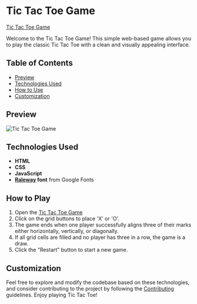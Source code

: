 # Tic Tac Toe Game

[Tic Tac Toe Game](https://umar-ashraf09.github.io/Tic-Tac-Toe-Game/)

Welcome to the Tic Tac Toe Game! This simple web-based game allows you to play the classic Tic Tac Toe with a clean and visually appealing interface.

## Table of Contents

- [Preview](#preview)
- [Technologies Used](#technologies-used)
- [How to Use](#how-to-use)
- [Customization](#customization)

## Preview

![Tic Tac Toe Game](https://github.com/Umar-Ashraf09/Tic-Tac-Toe-Game/assets/92431008/a13ecedb-653e-493a-8d55-695643d8d1e3)


## Technologies Used

- **HTML**
- **CSS**
- **JavaScript**
- **[Raleway](https://fonts.gooleapis.com/css2?family=Raleway:wght@700&display=swap) font** from Google Fonts

## How to Play

1. Open the [Tic Tac Toe Game](https://umar-ashraf09.github.io/Tic-Tac-Toe-Game/)
2. Click on the grid buttons to place 'X' or 'O'.
3. The game ends when one player successfully aligns three of their marks either horizontally, vertically, or diagonally.
4. If all grid cells are filled and no player has three in a row, the game is a draw.
5. Click the "Restart" button to start a new game.

## Customization

Feel free to explore and modify the codebase based on these technologies, and consider contributing to the project by following the [Contributing](#contributing) guidelines. Enjoy playing Tic Tac Toe!
